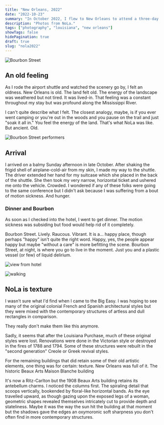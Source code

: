 ```yaml
---
title: "New Orleans, 2022"
date: "2022-10-23"
summary: "In October 2022, I flew to New Orleans to attend a three-day conference. I spent as much time as I could outside between sessions, walking around the Big Easy. I mostly stayed in the French Quarter to stay close to the conference site."
description: "Photos from NoLa."
tags: ["photography", "louisiana", "new orleans"]
showTags: false
hidePagination: true
draft: true
slug: "nola2022"
---
```

![Bourbon Street](https://photos.smugmug.com/photos/i-Zr7w3nt/0/Kg36gXWbN33d3KtvsMm9q5X4z84HWK2tCNJc46tKh/L/i-Zr7w3nt-L.png)

## An old feeling

As I rode the airport shuttle and watched the scenery go by, I felt an oldness. New Orleans is old. The land felt old. The energy of the landscape was weathered but not tired. It was lived-in. That feeling was a constant throughout my stay but was profound along the Mississippi River.

I can't quite describe what I felt. The closest analogy, maybe, is if you ever went camping or you're out in the woods and you pause on the trail and just "soak it all in." You feel the energy of the land. That's what NoLa was like. But ancient. Old.

![Bourbon Street performers](https://photos.smugmug.com/photos/i-XVPwgv5/0/KrGGQxZ9PSrPCZzgWDnV664xqKQwP7Wz9FGk7JFMn/L/i-XVPwgv5-L.png)

## Arrival

I arrived on a balmy Sunday afternoon in late October. After shaking the frigid shell of airplane-cold-air from my skin, I made my way to the shuttle. The driver extended her hand for my suitcase which she placed in the back of the shuttle. She then took my very narrow, horizontal ticket and ushered me onto the vehicle. Crowded. I wondered if any of these folks were going to the same conference but I didn't ask because I was suffering from a bout of motion sickness. And hunger.

### Dinner and Bourbon

As soon as I checked into the hotel, I went to get dinner. The motion sickness was subsiding but food would help rid of it completely.

Bourbon Street. Lively. Raucous. Vibrant. It is a... happy place, though perhaps "happy" isn't quite the right word. Happy, yes, the people appear happy but maybe "without a care" is more befitting the scene. Bourbon Street, at night, is where you go to live in the moment. Just you and a plastic vessel (or few) of liquid delirium.

![view from hotel](https://photos.smugmug.com/photos/i-nDQDg3Z/0/L6ndCs9465pqqcF4vxTVr9msRtWs53qNdmnstfH4f/L/i-nDQDg3Z-L.png)

![walking](https://photos.smugmug.com/photos/i-CFgf3mV/0/LKmDTmZJdt4wXHfxqvjMFCZGbZgrW7MNFfxXkNWG9/L/i-CFgf3mV-L.png)

## NoLa is texture

I wasn't sure what I'd find when I came to the Big Easy. I was hoping to see many of the original colonial French and Spanish architectural styles but they were mixed with the contemporary structures of artless and dull rectangles in comparison.

They really don't make them like this anymore.

Sadly, it seems that after the Louisiana Purchase, much of these original styles were lost. Renovations were done in the Victorian style or destroyed in the fires of 1788 and 1794. Some of these structures were rebuilt in the "second generation" Creole or Greek revival styles.

For the remaining buildings that did retain some of their old artistic elements, one thing was for certain: texture. New Orleans was full of it.
The historic Beaux Arts Maison Blanche building

It's now a Ritz-Carlton but the 1908 Beaux Arts building retains its antebellum charms. I noticed the columns first. The spiraling detail that scoops vertically, bookended by floral-like horizontal bands. As the eye travelled upward, as though gazing upon the exposed legs of a woman, geometric shapes revealed themselves intricately cut to provide depth and stateliness. Maybe it was the way the sun hit the building at that moment but the shadows gave the edges an oxymoronic soft sharpness you don't often find in more contemporary structures.